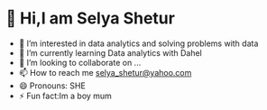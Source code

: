 # 👋 Hi,I am Selya Shetur
- 👀 I’m interested in data analytics and solving problems with data
- 🌱 I’m currently learning Data analytics with Dahel
- 💞️ I’m looking to collaborate on ...
- 📫 How to reach me selya_shetur@yahoo.com
- 😄 Pronouns: SHE
- ⚡ Fun fact:Im a boy mum
  
  
<!---
sallyalways/sallyalways is a ✨ special ✨ repository because its `README.md` (this file) appears on your GitHub profile.
You can click the Preview link to take a look at your changes.
--->
